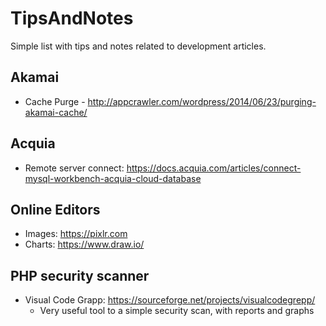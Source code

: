 # TipsAndNotes

Simple list with tips and notes related to development articles.

## Akamai
 - Cache Purge - http://appcrawler.com/wordpress/2014/06/23/purging-akamai-cache/

## Acquia
 - Remote server connect: https://docs.acquia.com/articles/connect-mysql-workbench-acquia-cloud-database
	
## Online Editors
 - Images: https://pixlr.com
 - Charts: https://www.draw.io/

## PHP security scanner 
 - Visual Code Grapp: https://sourceforge.net/projects/visualcodegrepp/
 	- Very useful tool to a simple security scan, with reports and graphs
